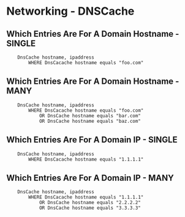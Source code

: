 # Networking - DNSCache

## **Which Entries Are For A Domain Hostname - SINGLE**
```
    DnsCache hostname, ipaddress
        WHERE DnsCacache hostname equals "foo.com"
```

## **Which Entries Are For A Domain Hostname - MANY**
```
    DnsCache hostname, ipaddress
        WHERE DnsCacache hostname equals "foo.com"
            OR DnsCache hostname equals "bar.com"
            OR DnsCache hostname equals "baz.com"
```

## **Which Entries Are For A Domain IP - SINGLE**
```
    DnsCache hostname, ipaddress
        WHERE DnsCacache hostname equals "1.1.1.1"
```

## **Which Entries Are For A Domain IP - MANY**
```
    DnsCache hostname, ipaddress
        WHERE DnsCacache hostname equals "1.1.1.1"
            OR DnsCache hostname equals "2.2.2.2"
            OR DnsCache hostname equals "3.3.3.3"
```